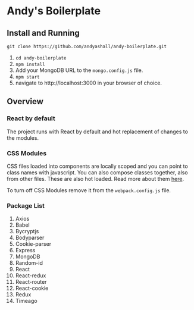 # Andy's Boilerplate

## Install and Running
`git clone https://github.com/andyashall/andy-boilerplate.git`

1. `cd andy-boilerplate`
2. `npm install`
3. Add your MongoDB URL to the `mongo.config.js` file.
4. `npm start`
5. navigate to http://localhost:3000 in your browser of choice.


## Overview

### React by default
The project runs with React by default and hot replacement of changes to the modules.

### CSS Modules
CSS files loaded into components are locally scoped and you can point to class names with javascript. You can also compose classes together, also from other files. These are also hot loaded. Read more about them [here](http://glenmaddern.com/articles/css-modules).

To turn off CSS Modules remove it from the `webpack.config.js` file.

### Package List

1. Axios
2. Babel
3. Bycryptjs
4. Bodyparser
5. Cookie-parser
6. Express
7. MongoDB
8. Random-id
9. React
10. React-redux
11. React-router
12. React-cookie
13. Redux
14. Timeago